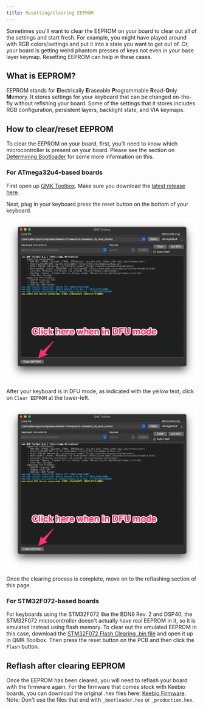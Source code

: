 ```yaml
---
title: Resetting/Clearing EEPROM
---
```


Sometimes you'll want to clear the EEPROM on your board to clear out all of the settings and start fresh. For example, you might have played around with RGB colors/settings and put it into a state you want to get out of. Or, your board is getting weird phantom presses of keys not even in your base layer keymap. Resetting EEPROM can help in these cases.

## What is EEPROM?

EEPROM stands for **E**lectrically **E**raseable **P**rogrammable **R**ead-**O**nly **M**emory. It stores settings for your keyboard that can be changed on-the-fly without reflshing your board. Some of the settings that it stores includes RGB configuration, persistent layers, backlight state, and VIA keymaps.

## How to clear/reset EEPROM

To clear the EEPROM on your board, first, you'll need to know which microcontroller is present on your board. Please see the section on [Determining Bootloader](flashing-firmware#determining-bootloader) for some more information on this.

### For ATmega32u4-based boards

First open up [QMK Toolbox](https://github.com/qmk/qmk_toolbox). Make sure you download the [latest release here](https://github.com/qmk/qmk_toolbox/releases).

Next, plug in your keyboard press the reset button on the bottom of your keyboard.

![](./assets/images/flashing/dfu-32u4-eeprom-clear.png)

After your keyboard is in DFU mode, as indicated with the yellow text, click on `Clear EEPROM` at the lower-left.

![](./assets/images/flashing/dfu-32u4-eeprom-cleared.png)

Once the clearing process is complete, move on to the reflashing section of this page.

### For STM32F072-based boards

For keyboards using the STM32F072 like the BDN9 Rev. 2 and DSP40, the STM32F072 microcontroller doesn't actually have real EEPROM in it, so it is emulated instead using flash memory. To clear out the emulated EEPROM in this case, download the [STM32F072 Flash Clearing .bin file](misc/stm32f072_clear_flash.bin) and open it up in QMK Toolbox. Then press the reset button on the PCB and then click the `Flash` button.

## Reflash after clearing EEPROM

Once the EEPROM has been cleared, you will need to reflash your board with the firmware again. For the firmware that comes stock with Keebio boards, you can download the original .hex files here: [Keebio Firmware](https://github.com/keebio/keebio-firmware). Note: Don't use the files that end with `_bootloader.hex` or `_production.hex`.
